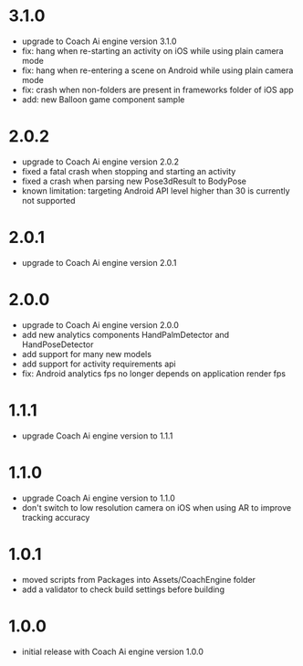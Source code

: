 # 3.1.0
* upgrade to Coach Ai engine version 3.1.0
* fix: hang when re-starting an activity on iOS while using plain camera mode
* fix: hang when re-entering a scene on Android while using plain camera mode
* fix: crash when non-folders are present in frameworks folder of iOS app
* add: new Balloon game component sample

# 2.0.2
* upgrade to Coach Ai engine version 2.0.2
* fixed a fatal crash when stopping and starting an activity
* fixed a crash when parsing new Pose3dResult to BodyPose
* known limitation: targeting Android API level higher than 30 is currently not supported

# 2.0.1
* upgrade to Coach Ai engine version 2.0.1

# 2.0.0

* upgrade to Coach Ai engine version 2.0.0
* add new analytics components HandPalmDetector and HandPoseDetector
* add support for many new models
* add support for activity requirements api
* fix: Android analytics fps no longer depends on application render fps

# 1.1.1

* upgrade Coach Ai engine version to 1.1.1

# 1.1.0

* upgrade Coach Ai engine version to 1.1.0
* don't switch to low resolution camera on iOS when using AR to improve tracking accuracy

# 1.0.1

* moved scripts from Packages into Assets/CoachEngine folder
* add a validator to check build settings before building

# 1.0.0

* initial release with Coach Ai engine version 1.0.0
